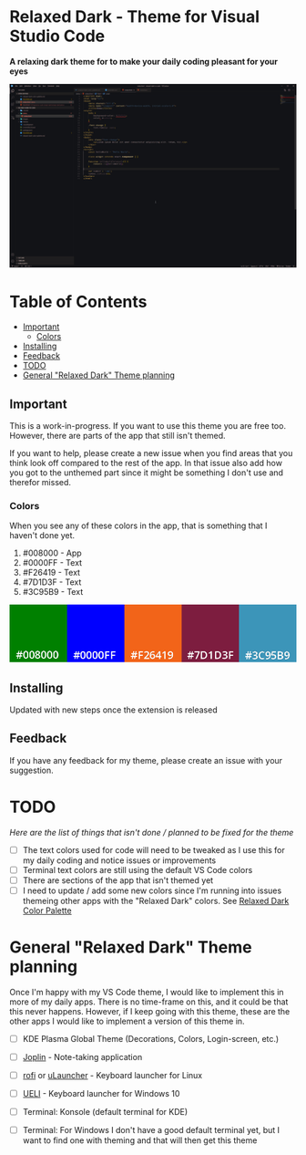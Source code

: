 # Relaxed Dark - Theme for Visual Studio Code
**A relaxing dark theme for to make your daily coding pleasant for your eyes**

![Screenshot](/images/relaxed-dark-html.png)

# Table of Contents
- [Important](#important)
    - [Colors](#colors)
- [Installing](#installing)
- [Feedback](#feedback)
- [TODO](#todo)
- [General "Relaxed Dark" Theme planning](#general-relaxed-dark-theme-planning)

## Important
This is a work-in-progress. If you want to use this theme you are free too. However, there are parts of the app that still isn't themed.

If you want to help, please create a new issue when you find areas that you think look off compared to the rest of the app. In that issue also add how you got to the unthemed part since it might be something I don't use and therefor missed. 

### Colors
When you see any of these colors in the app, that is something that I haven't done yet.

1. #008000 - App
2. #0000FF - Text
3. #F26419 - Text
4. #7D1D3F - Text
5. #3C95B9 - Text

![Colors](/images/not-themed.png)

## Installing
Updated with new steps once the extension is released

## Feedback
If you have any feedback for my theme, please create an issue with your suggestion. 

# TODO
_Here are the list of things that isn't done / planned to be fixed for the theme_   

- [ ] The text colors used for code will need to be tweaked as I use this for my daily coding and notice issues or improvements
- [ ] Terminal text colors are still using the default VS Code colors
- [ ] There are sections of the app that isn't themed yet
- [ ] I need to update / add some new colors since I'm running into issues themeing other apps with the "Relaxed Dark" colors. See [Relaxed Dark Color Palette](https://github.com/TobiasDev/relaxed-dark-vs-code/blob/main/relaxed-dark-color-palette.md)

# General "Relaxed Dark" Theme planning
Once I'm happy with my VS Code theme, I would like to implement this in more of my daily apps. There is no time-frame on this, and it could be that this never happens. However, if I keep going with this theme, these are the other apps I would like to implement a version of this theme in.   

- [ ] KDE Plasma Global Theme (Decorations, Colors, Login-screen, etc.)
- [ ] [Joplin](https://github.com/laurent22/joplin) - Note-taking application
- [ ] [rofi](https://github.com/davatorium/rofi) or [uLauncher](https://github.com/Ulauncher/Ulauncher) - Keyboard launcher for Linux
- [ ] [UELI](https://github.com/oliverschwendener/ueli) - Keyboard launcher for Windows 10
- [ ] Terminal: Konsole (default terminal for KDE)
- [ ] Terminal: For Windows I don't have a good default terminal yet, but I want to find one with theming and that will then get this theme




